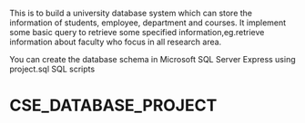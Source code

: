 This is to build  a university database system which can store the information of students, employee, department and courses. It implement some basic query to retrieve some specified information,eg.retrieve information about faculty who focus in all research area.

You can create the database schema in Microsoft SQL Server Express using  project.sql SQL scripts


# CSE_DATABASE_PROJECT
